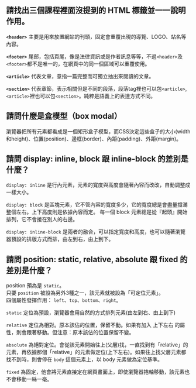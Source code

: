 ## 請找出三個課程裡面沒提到的 HTML 標籤並一一說明作用。

__`<header>`__ 主要是用來放置網站的刊頭，固定會重覆出現的導覽、LOGO、站名等內容。  

__`<footer>`__ 尾部，包括頁尾，像是法律資訊或是作者訊息等等，不過`<header>`及`<footer>`都不是唯一的，在網頁中的同一個區域可以重覆使用。  

__`<article>`__ 代表文章，意指一篇完整而可獨立抽出來閱讀的文章。  

__`<section>`__ 代表章節，表示相關但是不同的段落，段落tag裡也可以包`<article>`, `<article>`裡也可以包`<section>`。純粹是語義上的表達方式不同。

## 請問什麼是盒模型（box modal）

瀏覽器把所有元素都看成是一個矩形盒子模型，而CSS決定這些盒子的大小(width和height)、位置(position)、邊框(border)、內距(padding)、外距(margin)。

## 請問 display: inline, block 跟 inline-block 的差別是什麼？

`display: inline` 是行內元素，元素的寬度與高度會隨著內容而改改，自動調整成一樣大小。  

`display: block` 是區塊元素，它不管內容的寬度多少，它的寬度總是會盡量撐滿整個左右。上下高度則是依據內容而定。
  每一個 block 元素總是從『起頭』開始排列，它不會接在別人的右邊。  

`display: inline-block` 是兩者的融合，可以指定寬度和高度，也可以隨著瀏覽器預設的排版方式而排，由左到右，由上到下。

## 請問 position: static, relative, absolute 跟 fixed 的差別是什麼？

position 預為是 `static`。  
只要 `position` 被設為另外3種之一，該元素就被設為「可定位元素」。   
四個屬性發揮作用： `left`、`top`、`bottom`、`right`。

`static` 定位為預設，瀏覽器會用自然的方式排列元素(由左到右、由上到下)  

`relative` 定位為相對。原本該佔的位置，保留不動。如果有加入 上下左右 的屬性，則會跟著移動。但注意：原本該佔的位置保留不變。

`absolute` 為絕對定位。會從該元素開始往上(父層)找，一直找到有「relative」的元素，再依據那個「relative」的元素做定位(上下左右)。如果往上找父層元素都找不到時，則會停在 `body` 這個元素上，以 body 元素做為定位基準。  

`fixed` 為固定，他會將元素直接定在網頁畫面上，即使瀏覽器捲軸移動，該元素也不會移動一絲一毫。